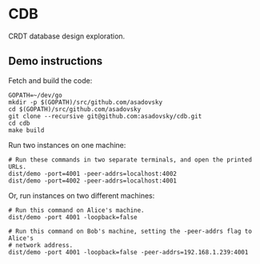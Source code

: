 # CDB

CRDT database design exploration.

## Demo instructions

Fetch and build the code:

    GOPATH=~/dev/go
    mkdir -p $(GOPATH)/src/github.com/asadovsky
    cd $(GOPATH)/src/github.com/asadovsky
    git clone --recursive git@github.com:asadovsky/cdb.git
    cd cdb
    make build

Run two instances on one machine:

    # Run these commands in two separate terminals, and open the printed URLs.
    dist/demo -port=4001 -peer-addrs=localhost:4002
    dist/demo -port=4002 -peer-addrs=localhost:4001

Or, run instances on two different machines:

    # Run this command on Alice's machine.
    dist/demo -port 4001 -loopback=false

    # Run this command on Bob's machine, setting the -peer-addrs flag to Alice's
    # network address.
    dist/demo -port 4001 -loopback=false -peer-addrs=192.168.1.239:4001
